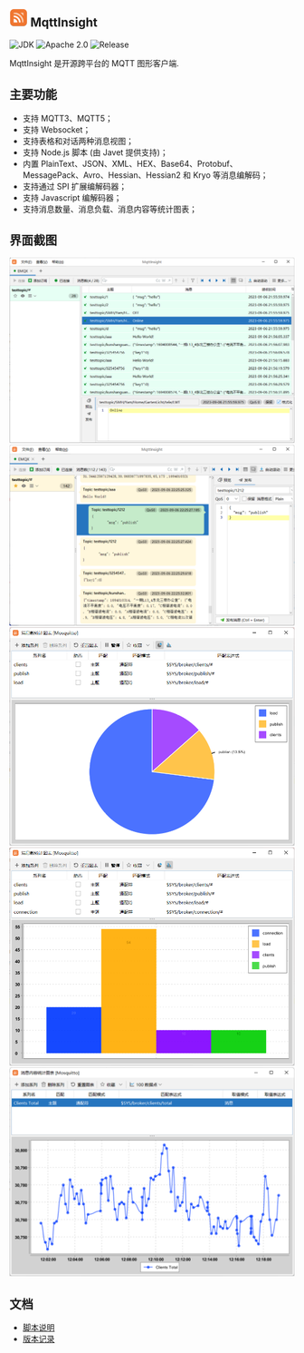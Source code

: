 <img src="assets/logo.png" alt="logo" width="32"/> MqttInsight
--
![JDK](https://img.shields.io/badge/JDK-17-blue.svg)
![Apache 2.0](https://img.shields.io/badge/Apache-2.0-blue.svg)
![Release](https://img.shields.io/badge/Release-1.0.3-blue.svg)

MqttInsight 是开源跨平台的 MQTT 图形客户端.

## 主要功能

* 支持 MQTT3、MQTT5；
* 支持 Websocket；
* 支持表格和对话两种消息视图；
* 支持 Node.js 脚本 (由 Javet 提供支持)；
* 内置 PlainText、JSON、XML、HEX、Base64、Protobuf、MessagePack、Avro、Hessian、Hessian2 和 Kryo 等消息编解码；
* 支持通过 SPI 扩展编解码器；
* 支持 Javascript 编解码器；
* 支持消息数量、消息负载、消息内容等统计图表；

## 界面截图

![Screenshot1](screenshots/table_view.png)
![Screenshot1](screenshots/dialogue_view.png)
![Chart1](screenshots/chart1.png)
![Chart2](screenshots/chart2.png)
![Chart3](screenshots/chart3.png)

## 文档

* [脚本说明](doc/Scripting.md)
* [版本记录](doc/Changelog.md)
